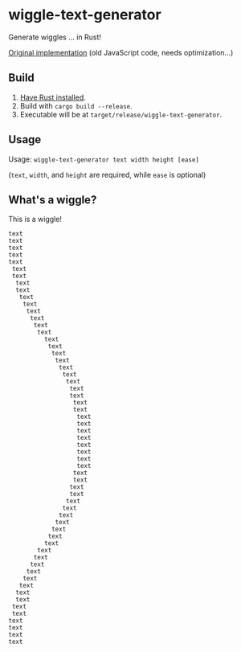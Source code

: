 # wiggle-text-generator
Generate wiggles ... in Rust!

[Original implementation](https://github.com/PineappleRind/PineappleRind.github.io/blob/master/wiggle/worker.js) (old JavaScript code, needs optimization...)

## Build
1. [Have Rust installed](https://www.rust-lang.org/tools/install).
2. Build with `cargo build --release`.
3. Executable will be at `target/release/wiggle-text-generator`.

## Usage
Usage: `wiggle-text-generator text width height [ease]`

(`text`, `width`, and `height` are required, while `ease` is optional)

## What's a wiggle?
This is a wiggle!
```
text
text
text
text
text
 text
 text
  text
  text
   text
    text
     text
      text
       text
        text
          text
           text
            text
             text
              text
               text
                text
                 text
                 text
                  text
                  text
                   text
                   text
                   text
                   text
                   text
                   text
                   text
                   text
                  text
                  text
                 text
                 text
                text
               text
              text
             text
            text
           text
          text
        text
       text
      text
     text
    text
   text
  text
  text
 text
 text
text
text
text
text
```
